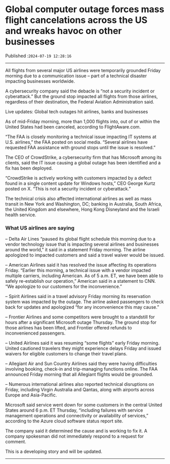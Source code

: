 # Global computer outage forces mass flight cancelations across the US and wreaks havoc on other businesses

Published :`2024-07-19 12:28:16`

---

All flights from several major US airlines were temporarily grounded Friday morning due to a communication issue – part of a technical disaster impacting businesses worldwide.

A cybersecurity company said the debacle is “not a security incident or cyberattack.” But the ground stop impacted all flights from those airlines, regardless of their destination, the Federal Aviation Administration said.

Live updates: Global tech outages hit airlines, banks and businesses

As of mid-Friday morning, more than 1,000 flights into, out of or within the United States had been canceled, according to FlightAware.com.

“The FAA is closely monitoring a technical issue impacting IT systems at U.S. airlines,” the FAA posted on social media. “Several airlines have requested FAA assistance with ground stops until the issue is resolved.”

The CEO of CrowdStrike, a cybersecurity firm that has Microsoft among its clients, said the IT issue causing a global outage has been identified and a fix has been deployed.

“CrowdStrike is actively working with customers impacted by a defect found in a single content update for Windows hosts,” CEO George Kurtz posted on X. “This is not a security incident or cyberattack.”

The technical crisis also affected international airlines as well as mass transit in New York and Washington, DC; banking in Australia, South Africa, the United Kingdom and elsewhere, Hong Kong Disneyland and the Israeli health service.

### What US airlines are saying

– Delta Air Lines “paused its global flight schedule this morning due to a vendor technology issue that is impacting several airlines and businesses around the world,” it said in a statement Friday morning. The airline apologized to impacted customers and said a travel waiver would be issued.

– American Airlines said it has resolved the issue affecting its operations Friday. “Earlier this morning, a technical issue with a vendor impacted multiple carriers, including American. As of 5 a.m. ET, we have been able to safely re-establish our operation,” American said in a statement to CNN. “We apologize to our customers for the inconvenience.”

– Spirit Airlines said in a travel advisory Friday morning its reservation system was impacted by the outage. The airline asked passengers to check back for updates and apologized “for any inconvenience this may cause.”

– Frontier Airlines and some competitors were brought to a standstill for hours after a significant Microsoft outage Thursday. The ground stop for those airlines has been lifted, and Frontier offered refunds to inconvenienced passengers.

– United Airlines said it was resuming “some flights” early Friday morning. United cautioned travelers they might experience delays Friday and issued waivers for eligible customers to change their travel plans.

– Allegiant Air and Sun Country Airlines said they were having difficulties involving booking, check-in and trip-managing functions online. The FAA announced Friday morning that all Allegiant flights would be grounded.

– Numerous international airlines also reported technical disruptions on Friday, including Virgin Australia and Qantas, along with airports across Europe and Asia-Pacific.

Microsoft said service went down for some customers in the central United States around 6 p.m. ET Thursday, “including failures with service management operations and connectivity or availability of services,” according to the Azure cloud software status report site.

The company said it determined the cause and is working to fix it. A company spokesman did not immediately respond to a request for comment.

This is a developing story and will be updated.

---

